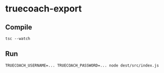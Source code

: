 # truecoach-export

## Compile
```
tsc --watch
```

## Run
```
TRUECOACH_USERNAME=... TRUECOACH_PASSWORD=... node dest/src/index.js
```

